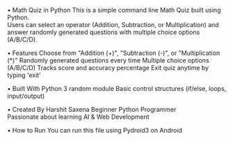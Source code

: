 • Math Quiz in Python
This is a simple command line Math Quiz built using Python.  
Users can select an operator (Addition, Subtraction, or Multiplication) and answer randomly generated questions with multiple choice options (A/B/C/D).

• Features
Choose from "Addition (+)", "Subtraction (-)", or "Multiplication (*)"
Randomly generated questions every time
Multiple choice options (A/B/C/D)
Tracks score and accuracy percentage
Exit quiz anytime by typing 'exit'

• Built With
Python 3
random module
Basic control structures (if/else, loops, input/output)

• Created By
Harshit Saxena
Beginner Python Programmer  
Passionate about learning AI & Web Development

• How to Run
You can run this file using Pydroid3 on Android 
